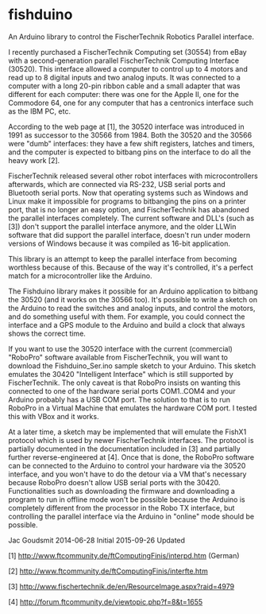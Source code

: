fishduino
=========

An Arduino library to control the FischerTechnik Robotics Parallel interface.

I recently purchased a FischerTechnik Computing set (30554) from eBay with a second-generation parallel FischerTechnik Computing Interface (30520). This interface allowed a computer to control up to 4 motors and read up to 8 digital inputs and two analog inputs. It was connected to a computer with a long 20-pin ribbon cable and a small adapter that was different for each computer: there was one for the Apple II, one for the Commodore 64, one for any computer that has a centronics interface such as the IBM PC, etc. 

According to the web page at [1], the 30520 interface was introduced in 1991 as successor to the 30566 from 1984. Both the 30520 and the 30566 were "dumb" interfaces: they have a few shift registers, latches and timers, and the computer is expected to bitbang pins on the interface to do all the heavy work [2].

FischerTechnik released several other robot interfaces with microcontrollers afterwards, which are connected via RS-232, USB serial ports and Bluetooth serial ports. Now that operating systems such as Windows and Linux make it impossible for programs to bitbanging the pins on a printer port, that is no longer an easy option, and FischerTechnik has abandoned the parallel interfaces completely. The current software and DLL's (such as [3]) don't support the parallel interface anymore, and the older LLWin software that did support the parallel interface, doesn't run under modern versions of Windows because it was compiled as 16-bit application.

This library is an attempt to keep the parallel interface from becoming worthless because of this. Because of the way it's controlled, it's a perfect match for a microcontroller like the Arduino. 

The Fishduino library makes it possible for an Arduino application to bitbang the 30520 (and it works on the 30566 too). It's possible to write a sketch on the Arduino to read the switches and analog inputs, and control the motors, and do something useful with them. For example, you could connect the interface and a GPS module to the Arduino and build a clock that always shows the correct time.

If you want to use the 30520 interface with the current (commercial) "RoboPro" software available from FischerTechnik, you will want to download the Fishduino_Ser.ino sample sketch to your Arduino. This sketch emulates the 30420 "Intelligent Interface" which is still supported by FischerTechnik. The only caveat is that RoboPro insists on wanting this connected to one of the hardware serial ports COM1..COM4 and your Arduino probably has a USB COM port. The solution to that is to run RoboPro in a Virtual Machine that emulates the hardware COM port. I tested this with VBox and it works.

At a later time, a sketch may be implemented that will emulate the FishX1 protocol which is used by newer FischerTechnik interfaces. The protocol is partially documented in the documentation included in [3] and partially further reverse-engineered at [4]. Once that is done, the RoboPro software can be connected to the Arduino to control your hardware via the 30520 interface, and you won't have to do the detour via a VM that's necessary because RoboPro doesn't allow USB serial ports with the 30420. Functionalities such as downloading the firmware and downloading a program to run in offline mode won't be possible because the Arduino is completely different from the processor in the Robo TX interface, but controlling the parallel interface via the Arduino in "online" mode should be possible.

Jac Goudsmit
2014-06-28 Initial
2015-09-26 Updated

[1] http://www.ftcommunity.de/ftComputingFinis/interpd.htm (German)

[2] http://www.ftcommunity.de/ftComputingFinis/interfte.htm

[3] http://www.fischertechnik.de/en/ResourceImage.aspx?raid=4979

[4] http://forum.ftcommunity.de/viewtopic.php?f=8&t=1655
